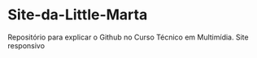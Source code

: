 # Site-da-Little-Marta
Repositório para explicar o Github no Curso Técnico em Multimídia. Site responsivo
